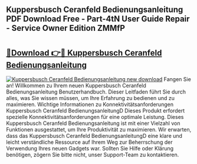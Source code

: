 ## Kuppersbusch Ceranfeld Bedienungsanleitung PDF Download Free - Part-4tN User Guide Repair - Service Owner Edition ZMMfP

# <h2><a href="http://df0omhv.blite.top/?on=Kuppersbusch+Ceranfeld+Bedienungsanleitung">🔗Download 👉🔴 Kuppersbusch Ceranfeld Bedienungsanleitung</a></h2>

[![Kuppersbusch Ceranfeld Bedienungsanleitung new download](https://i.imgur.com/lujVjoI.png)](http://df0omhv.blite.top/?on=Kuppersbusch+Ceranfeld+Bedienungsanleitung)
Fangen Sie an! Willkommen zu Ihrem neuen Kuppersbusch Ceranfeld Bedienungsanleitung Benutzerhandbuch. Dieser Leitfaden führt Sie durch alles, was Sie wissen müssen, um Ihre Erfahrung zu bedienen und zu maximieren. Wichtige Informationen zu Konnektivitätsanforderungen Kuppersbusch Ceranfeld BedienungsanleitungD Dieses Produkt erfordert spezielle Konnektivitätsanforderungen für eine optimale Leistung. Dieses Kuppersbusch Ceranfeld Bedienungsanleitung ist mit einer Vielzahl von Funktionen ausgestattet, um Ihre Produktivität zu maximieren. Wir erwarten, dass das Kuppersbusch Ceranfeld BedienungsanleitungD eine klare und leicht verständliche Ressource auf Ihrem Weg zur Beherrschung der Verwendung Ihres neuen Gadgets war. Sollten Sie Hilfe oder Klärung benötigen, zögern Sie bitte nicht, unser Support-Team zu kontaktieren.
